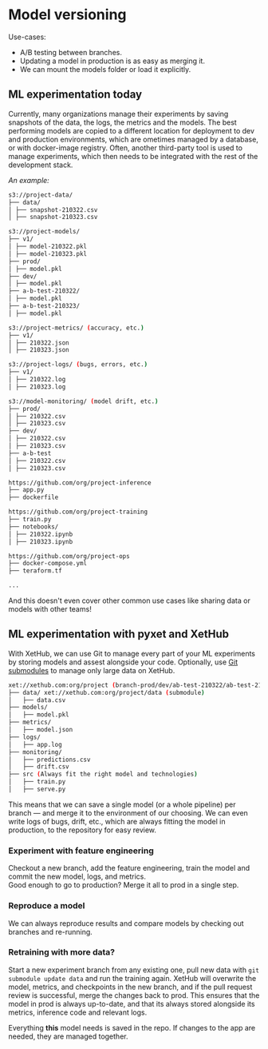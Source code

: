 # Model versioning

Use-cases:

* A/B testing between branches.
* Updating a model in production is as easy as merging it.
* We can mount the models folder or load it explicitly.

## ML experimentation today

Currently, many organizations manage their experiments by saving snapshots of the data, the logs, the metrics and the
models. The best performing models are copied to a different location for deployment to dev and production environments, 
which are ometimes managed by a database, or with docker-image registry. Often, another third-party tool is used to 
manage experiments, which then needs to be integrated with the rest of the development stack.

*An example:*

```bash
s3://project-data/
├── data/
│ ├── snapshot-210322.csv
│ ├── snapshot-210323.csv

s3://project-models/
├── v1/
│ ├── model-210322.pkl
│ ├── model-210323.pkl
├── prod/
│ ├── model.pkl
├── dev/
│ ├── model.pkl
├── a-b-test-210322/
│ ├── model.pkl
├── a-b-test-210323/
│ ├── model.pkl

s3://project-metrics/ (accuracy, etc.)
├── v1/
│ ├── 210322.json
│ ├── 210323.json

s3://project-logs/ (bugs, errors, etc.)
├── v1/
│ ├── 210322.log
│ ├── 210323.log

s3://model-monitoring/ (model drift, etc.)
├── prod/
│ ├── 210322.csv
│ ├── 210323.csv
├── dev/
│ ├── 210322.csv
│ ├── 210323.csv
├── a-b-test
│ ├── 210322.csv
│ ├── 210323.csv

https://github.com/org/project-inference
├── app.py
├── dockerfile

https://github.com/org/project-training
├── train.py
├── notebooks/
│ ├── 210322.ipynb
│ ├── 210323.ipynb

https://github.com/org/project-ops
├── docker-compose.yml
├── teraform.tf

...
```

And this doesn't even cover other common use cases like sharing data or models with other teams!

## ML experimentation with pyxet and XetHub

With XetHub, we can use Git to manage every part of your ML experiments by storing models and assest alongside your code.
Optionally, use [Git submodules](https://git-scm.com/book/en/v2/Git-Tools-Submodules) to manage only large data on XetHub.


```bash
xet://xethub.com:org/project (branch-prod/dev/ab-test-210322/ab-test-210323)
├── data/ xet://xethub.com:org/project/data (submodule)
│   ├── data.csv
├── models/
│   ├── model.pkl
├── metrics/
│   ├── model.json
├── logs/
│   ├── app.log
├── monitoring/
│   ├── predictions.csv
│   ├── drift.csv
├── src (Always fit the right model and technologies)
│   ├── train.py
│   ├── serve.py 
```

This means that we can save a single model (or a whole pipeline) per branch — and merge it to the environment of our
choosing. We can even write logs of bugs, drift, etc., which are always fitting the model in production, to the repository 
for easy review.

### Experiment with feature engineering

Checkout a new branch, add the feature engineering, train the model and commit the new model, logs, and metrics.   
Good enough to go to production? Merge it all to prod in a single step.

### Reproduce a model

We can always reproduce results and compare models by checking out branches and re-running.

### Retraining with more data?

Start a new experiment branch from any existing one, pull new data with `git submodule update data` and run the training 
again. XetHub will overwrite the model, metrics, and checkpoints in the new branch, and if the pull request review is 
successful, merge the changes back to prod. This ensures that the model in prod is always up-to-date, and that its
always stored  alongside its metrics, inference code and relevant logs.

Everything **this** model needs is saved in the repo. If changes to the app are needed, they are managed together.


